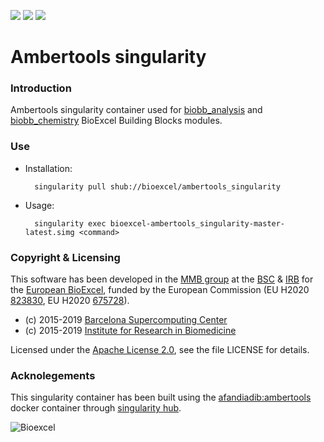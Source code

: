 [![](https://quay.io/repository/biocontainers/biobb_io/status)](https://hub.docker.com/r/afandiadib/ambertools)
[![](https://www.singularity-hub.org/static/img/hosted-singularity--hub-%23e32929.svg)](https://singularity-hub.org/collections/3783)
[![](https://img.shields.io/badge/License-Apache%202.0-blue.svg)](https://opensource.org/licenses/Apache-2.0)

# Ambertools singularity

### Introduction
Ambertools singularity container used for [biobb_analysis](https://github.com/bioexcel/biobb_analysis) and [biobb_chemistry](https://github.com/bioexcel/biobb_chemistry) BioExcel Building Blocks modules.

### Use

* Installation:


        singularity pull shub://bioexcel/ambertools_singularity


* Usage:


        singularity exec bioexcel-ambertools_singularity-master-latest.simg <command>


### Copyright & Licensing
This software has been developed in the [MMB group](http://mmb.irbbarcelona.org) at the [BSC](http://www.bsc.es/) & [IRB](https://www.irbbarcelona.org/) for the [European BioExcel](http://bioexcel.eu/), funded by the European Commission (EU H2020 [823830](http://cordis.europa.eu/projects/823830), EU H2020 [675728](http://cordis.europa.eu/projects/675728)).

* (c) 2015-2019 [Barcelona Supercomputing Center](https://www.bsc.es/)
* (c) 2015-2019 [Institute for Research in Biomedicine](https://www.irbbarcelona.org/)

Licensed under the
[Apache License 2.0](https://www.apache.org/licenses/LICENSE-2.0), see the file LICENSE for details.

### Acknolegements
This singularity container has been built using the [afandiadib:ambertools](https://hub.docker.com/r/afandiadib/ambertools) docker container through [singularity hub](https://singularity-hub.org/).

![](https://bioexcel.eu/wp-content/uploads/2019/04/Bioexcell_logo_1080px_transp.png "Bioexcel")
